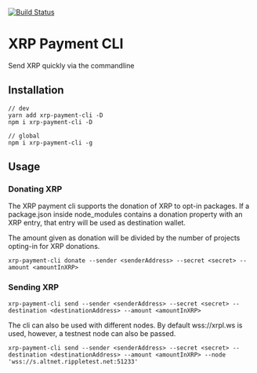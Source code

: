 [![Build Status](https://travis-ci.com/bnuyts/xrp-payment-cli.svg?branch=main)](https://travis-ci.com/bnuyts/xrp-payment-cli)

# XRP Payment CLI

Send XRP quickly via the commandline

## Installation

```
// dev
yarn add xrp-payment-cli -D
npm i xrp-payment-cli -D

// global
npm i xrp-payment-cli -g
```

## Usage

### Donating XRP

The XRP payment cli supports the donation of XRP to opt-in packages. If a package.json inside node_modules contains a donation property with an XRP entry, that entry will be used as destination wallet.

The amount given as donation will be divided by the number of projects opting-in for XRP donations.

```
xrp-payment-cli donate --sender <senderAddress> --secret <secret> --amount <amountInXRP>
```

### Sending XRP

```
xrp-payment-cli send --sender <senderAddress> --secret <secret> --destination <destinationAddress> --amount <amountInXRP>
```

The cli can also be used with different nodes. By default wss://xrpl.ws is used, however, a testnest node can also be passed.

```
xrp-payment-cli send --sender <senderAddress> --secret <secret> --destination <destinationAddress> --amount <amountInXRP> --node 'wss://s.altnet.rippletest.net:51233'
```